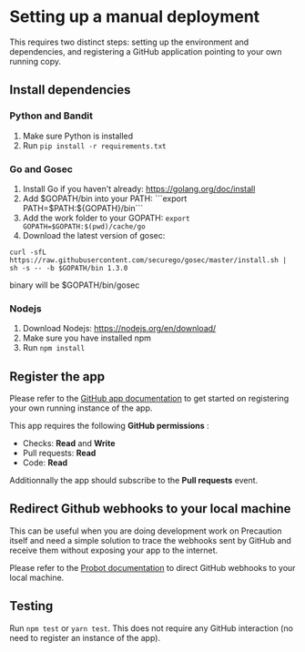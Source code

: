 <!--
    Copyright 2019 VMware, Inc.
    SPDX-License-Identifier: BSD-2-Clause
-->

# Setting up a manual deployment

This requires two distinct steps: setting up the environment and dependencies, and registering a GitHub application pointing to your own running copy.

## Install dependencies

### Python and Bandit

1. Make sure Python is installed 
2. Run ```pip install -r requirements.txt```

### Go and Gosec

1. Install Go if you haven't already: https://golang.org/doc/install
2. Add $GOPATH/bin into your PATH:
```export PATH=$PATH:${GOPATH}/bin```
3. Add the work folder to your GOPATH:
```export GOPATH=$GOPATH:$(pwd)/cache/go```
4. Download the latest version of gosec:

```
curl -sfL https://raw.githubusercontent.com/securego/gosec/master/install.sh | sh -s -- -b $GOPATH/bin 1.3.0
```
binary will be $GOPATH/bin/gosec

### Nodejs

1. Download Nodejs: https://nodejs.org/en/download/
2. Make sure you have installed npm
3. Run ```npm install ```

## Register the app

Please refer to the [GitHub app documentation](https://developer.github.com/apps/building-your-first-github-app/#one-time-setup) to get started on registering your own running instance of the app.

This app requires the following **GitHub permissions** :
* Checks: **Read** and **Write**
* Pull requests: **Read**
* Code: **Read**

Additionnally the app should subscribe to the **Pull requests** event.

## Redirect Github webhooks to your local machine

This can be useful when you are doing development work on Precaution itself and need a simple solution to trace the webhooks sent by GitHub and receive them without exposing your app to the internet.

Please refer to the [Probot documentation](https://probot.github.io/docs/development/#configuring-a-github-app)
to direct GitHub webhooks to your local machine.

## Testing

Run ```npm test``` or ```yarn test```. This does not require any GitHub interaction (no need to register an instance of the app).